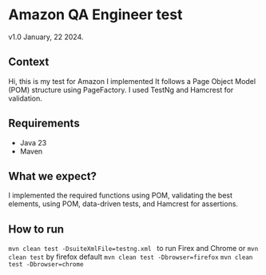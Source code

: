 # Amazon QA Engineer test

v1.0 January, 22 2024.

## Context

Hi, this is my test for Amazon I implemented It follows a Page Object Model (POM) structure using PageFactory. I used TestNg and Hamcrest for validation.

## Requirements

- Java 23
- Maven

## What we expect?

I implemented the required functions using POM, validating the best elements, using POM, data-driven tests, and Hamcrest for assertions. 

## How to run

``mvn clean test -DsuiteXmlFile=testng.xml `` to run Firex and Chrome or 
``mvn clean test`` by firefox default
``mvn clean test -Dbrowser=firefox``
``mvn clean test -Dbrowser=chrome``

